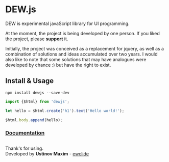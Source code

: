 # DEW.js

DEW is experimental javaScript library for UI programming.  

At the moment, the project is being developed by one person. If you liked the project, please **[support][1]** it.  

Initially, the project was conceived as a replacement for jquery, as well as a combination of solutions and ideas accumulated over two years. I would also like to note that some solutions that may have analogues were developed by chance :) but have the right to exist.

## Install & Usage

	npm install dewjs --save-dev

```js
import {$html} from 'dewjs';

let hello = $html.create('h1').text('Hello world!');

$html.body.append(hello);

```

### **[Documentation][2]**

##
Thank's for using.  
Developed by **Ustinov Maxim** - [ewclide][3]

[1]: https://dew.ewclide.com/support  "support"
[2]: https://dew.ewclide.com/documentation  "documentation"
[3]: https://github.com/ewclide  "ewclide"